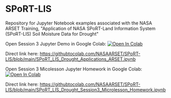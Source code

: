 # SPoRT-LIS
Repository for Jupyter Notebook examples associated with the NASA ARSET Training, "Application of NASA SPoRT-Land Information System (SPoRT-LIS) Soil Moisture Data for Drought" 


Open Session 3 Jupyter Demo in Google Colab:
[![Open In Colab](https://colab.research.google.com/assets/colab-badge.svg)](https://githubtocolab.com/NASAARSET/SPoRT-LIS/blob/main/SPoRT_LIS_Drought_Applications_ARSET.ipynb)

Direct link here: https://githubtocolab.com/NASAARSET/SPoRT-LIS/blob/main/SPoRT_LIS_Drought_Applications_ARSET.ipynb

Open Session 3 Micolesson Jupyter Homework in Google Colab:
[![Open In Colab](https://colab.research.google.com/assets/colab-badge.svg)](https://github.com/NASAARSET/SPoRT-LIS/blob/main/SPoRT_LIS_Drought_Session3_Microlesson_Homework.ipynb)

Direct link here: https://githubtocolab.com/NASAARSET/SPoRT-LIS/blob/main/SPoRT_LIS_Drought_Session3_Microlesson_Homework.ipynb
